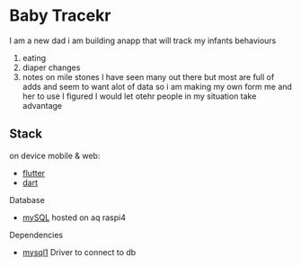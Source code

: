 # Baby Tracekr
I am a new dad i am building anapp that will track my infants behaviours
 1. eating
 1. diaper changes
 1. notes on mile stones
I have seen many out there but most are full of adds and seem to want alot of data so i am making my own form me and her to use I figured I would let otehr people in my situation take advantage

## Stack
on device mobile &amp; web:
 * [flutter](https://flutter.dev/)
 * [dart](https://pub.dev)

Database 
 * [mySQL](https://dev.mysql.com) hosted on aq raspi4

Dependencies
 * [mysql1](https://pub.dev/packages/mysql1) Driver to connect to db


